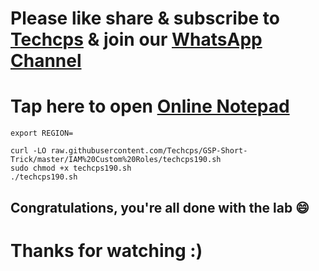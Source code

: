 

# Please like share & subscribe to [Techcps](https://www.youtube.com/@techcps) & join our [WhatsApp Channel](https://whatsapp.com/channel/0029Va9nne147XeIFkXYv71A)

# Tap here to open [Online Notepad](https://www.rapidtables.com/tools/notepad.html#)

```
export REGION=

curl -LO raw.githubusercontent.com/Techcps/GSP-Short-Trick/master/IAM%20Custom%20Roles/techcps190.sh
sudo chmod +x techcps190.sh
./techcps190.sh
```

## Congratulations, you're all done with the lab 😄

# Thanks for watching :)
